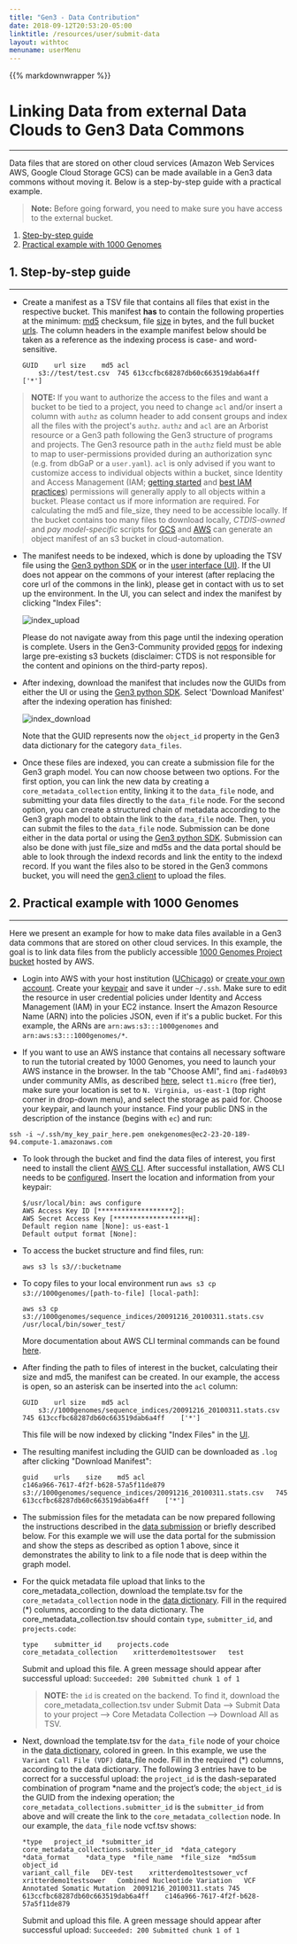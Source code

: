 ```yaml
---
title: "Gen3 - Data Contribution"
date: 2018-09-12T20:53:20-05:00
linktitle: /resources/user/submit-data
layout: withtoc
menuname: userMenu
---
```

{{% markdownwrapper %}}
# Linking Data from external Data Clouds to Gen3 Data Commons
***

Data files that are stored on other cloud services (Amazon Web Services AWS, Google Cloud Storage GCS) can be made available in a Gen3 data commons without moving it. Below is a step-by-step guide with a practical example.

> __Note:__ Before going forward, you need to make sure you have access to the external bucket.

1. [Step-by-step guide](#1-step-by-step-guide)
2. [Practical example with 1000 Genomes](#2-practical-example-with-1000-genomes)


## 1. Step-by-step guide
* * *
- Create a manifest as a TSV file that contains all files that exist in the respective bucket. This manifest **has** to contain the following properties at the minimum: <ins>md5</ins> checksum, file <ins>size</ins> in bytes, and the full bucket <ins>urls</ins>. The column headers in the example manifest below should be taken as a reference as the indexing process is case- and word-sensitive.

    ```
    GUID	url	size	md5	acl
     	s3://test/test.csv	745	613ccfbc68287db60c663519dab6a4ff	['*']
    ```

>__NOTE:__ If you want to authorize the access to the files and want a bucket to be tied to a project, you need to change `acl` and/or insert a column with `authz` as column header to add consent groups and index all the files with the project's `authz`.
`authz` and `acl` are an Arborist resource or a Gen3 path following the Gen3 structure of programs and projects. The Gen3 resource path in the `authz` field must be able to map to user-permissions provided during an authorization sync (e.g. from dbGaP or a `user.yaml`). `acl` is only advised if you want to customize access to individual objects within a bucket, since Identity and Access Management (IAM; [getting started](https://docs.aws.amazon.com/IAM/latest/UserGuide/getting-started_create-admin-group.html) and [best IAM practices](https://docs.aws.amazon.com/IAM/latest/UserGuide/best-practices.html)) permissions will generally apply to all objects within a bucket. Please contact us if more information are required.
For calculating the md5 and file_size, they need to be accessible locally. If the bucket contains too many files to download locally, *CTDIS-owned* and *pay model-specific* scripts for [GCS](https://github.com/uc-cdis/cloud-automation/blob/master/doc/gcp-bucket-manifest.md) and [AWS](https://github.com/uc-cdis/cloud-automation/blob/master/doc/bucket-manifest.md) can generate an object manifest of an s3 bucket in cloud-automation.

- The manifest needs to be indexed, which is done by uploading the TSV file using the [Gen3 python SDK](https://github.com/uc-cdis/gen3sdk-python/blob/master/README.md#indexing-manifest) or in the [user interface (UI)](https://gen3.datacommons.io/indexing). If the UI does not appear on the commons of your interest (after replacing the core url of the commons in the link), please get in contact with us to set up the environment. In the UI, you can select and index the manifest by clicking "Index Files":

    ![index_upload](http://alpha.gen3.org/resources/user/submit-data/index_upload.png)

    Please do not navigate away from this page until the indexing operation is complete.
    Users in the Gen3-Community provided [repos](https://github.com/jacquayj/gen3-s3indexer-extramural) for indexing large pre-existing s3 buckets (disclaimer: CTDS is not responsible for the content and opinions on the third-party repos).

- After indexing, download the manifest that includes now the GUIDs from either the UI or using the [Gen3 python SDK](https://github.com/uc-cdis/gen3sdk-python/blob/master/README.md#download-manifest). Select 'Download Manifest' after the indexing operation has finished:

    ![index_download](http://alpha.gen3.org/resources/user/submit-data/manifest_download.png)

    Note that the GUID represents now the `object_id` property in the Gen3 data dictionary for the category `data_files`.


<!---(If you are using cloud-automation, bullets 2 and 3 are done by a [Sower job](https://github.com/uc-cdis/sower-jobs/blob/master/README.md#manifest-indexing).)-->

- Once these files are indexed, you can create a submission file for the Gen3 graph model. You can now choose between two options.
For the first option, you can link the new data by creating a `core_metadata_collection` entity, linking it to the `data_file` node, and submitting your data files directly to the `data_file` node. For the second option, you can create a structured chain of metadata according to the Gen3 graph model to obtain the link to the `data_file` node. Then, you can submit the files to the `data_file` node. Submission can be done either in the data portal or using the [Gen3 python SDK](https://uc-cdis.github.io/gen3sdk-python/_build/html/submission.html). Submission can also be done with just file_size and md5s and the data portal should be able to look through the indexd records and link the entity to the indexd record. If you want the files also to be stored in the Gen3 commons bucket, you will need the [gen3 client](https://gen3.org/resources/user/gen3-client/#3-upload-data-files) to upload the files.


## 2. Practical example with 1000 Genomes
* * *
Here we present an example for how to make data files available in a Gen3 data commons that are stored on other cloud services. In this example, the goal is to link data files from the publicly accessible [1000 Genomes Project bucket](http://s3.amazonaws.com/1000genomes) hosted by AWS.

- Login into AWS with your host institution ([UChicago](http://awslogin.uchicago.edu/)) or [create your own account](aws.amazon.com/ec2). Create your [keypair](https://docs.aws.amazon.com/AWSEC2/latest/UserGuide/get-set-up-for-amazon-ec2.html#create-a-key-pair) and save it under `~/.ssh`. Make sure to edit the resource in user credential policies under Identity and Access Management (IAM) in your EC2 instance. Insert the Amazon Resource Name (ARN) into the policies JSON, even if it's a public bucket. For this example, the ARNs are `arn:aws:s3:::1000genomes` and `arn:aws:s3:::1000genomes/*`.

- If you want to use an AWS instance that contains all necessary software to run the tutorial created by 1000 Genomes, you need to launch your AWS instance in the browser. In the tab "Choose AMI", find `ami-fad40b93` under community AMIs, as described [here](https://www.internationalgenome.org/using-1000-genomes-data-amazon-web-service-cloud), select `t1.micro` (free tier), make sure your location is set to `N. Virginia, us-east-1` (top right corner in drop-down menu), and select the storage as paid for. Choose your keypair, and launch your instance. Find your public DNS in the description of the instance (begins with `ec`) and run:
```
ssh -i ~/.ssh/my_key_pair_here.pem onekgenomes@ec2-23-20-189-94.compute-1.amazonaws.com
```

- To look through the bucket and find the data files of interest, you first need to install the client [AWS CLI](https://docs.aws.amazon.com/cli/latest/userguide/cli-chap-install.html). After successful installation, AWS CLI needs to be [configured](https://docs.aws.amazon.com/cli/latest/userguide/cli-configure-quickstart.html). Insert the location and information from your keypair:
    ```
    $/usr/local/bin: aws configure
    AWS Access Key ID [*******************2]:
    AWS Secret Access Key [*******************H]:
    Default region name [None]: us-east-1
    Default output format [None]:
    ```

- To access the bucket structure and find files, run:
    ```
    aws s3 ls s3//:bucketname
    ```

- To copy files to your local environment run `aws s3 cp s3://1000genomes/[path-to-file] [local-path]`:
    ```
    aws s3 cp s3://1000genomes/sequence_indices/20091216_20100311.stats.csv /usr/local/bin/sower_test/
    ```
    More documentation about AWS CLI terminal commands can be found [here](https://aws.amazon.com/cli/#file_commands_anchor).

- After finding the path to files of interest in the bucket, calculating their size and md5, the manifest can be created. In our example, the access is open, so an asterisk can be inserted into the `acl` column:

    ```
    GUID	url	size	md5	acl
     	s3://1000genomes/sequence_indices/20091216_20100311.stats.csv	745	613ccfbc68287db60c663519dab6a4ff	['*']
    ```

    This file will be now indexed by clicking "Index Files" in the [UI](https://gen3.datacommons.io/indexing).

- The resulting manifest including the GUID can be downloaded as `.log` after clicking "Download Manifest":
    ```
    guid	urls	size	md5	acl
    c146a966-7617-4f2f-b628-57a5f11de879	s3://1000genomes/sequence_indices/20091216_20100311.stats.csv	745	613ccfbc68287db60c663519dab6a4ff	['*']
    ```

- The submission files for the metadata can be now prepared following the instructions described in the [data submission](https://gen3.org/resources/user/submit-data/#4-submit-additional-project-metadata) or briefly described below. For this example we will use the data portal for the submission and show the steps as described as option 1 above, since it demonstrates the ability to link to a file node that is deep within the graph model.

- For the quick metadata file upload that links to the core_metadata_collection, download the template.tsv for the `core_metadata_collection` node in the [data dictionary](https://gen3.datacommons.io/DD). Fill in the required (*) columns, according to the data dictionary. The core_metadata_collection.tsv should contain `type`, `submitter_id`, and `projects.code`:

    ```
    type	submitter_id	projects.code
    core_metadata_collection	xritterdemo1testsower	test
    ```
    Submit and upload this file. A green message should appear after successful upload:
    `Succeeded: 200
    Submitted chunk 1 of 1`

    >__NOTE:__  the `id` is created on the backend. To find it, download the core_metadata_collection.tsv under Submit Data --> Submit Data to your project --> Core Metadata Collection --> Download All as TSV.

- Next, download the template.tsv for the `data_file` node of your choice in the [data dictionary](https://gen3.datacommons.io/DD), colored in green. In this example, we use the `Variant Call File (VDF)` data_file node.
Fill in the required (*) columns, according to the data dictionary. The following 3 entries have to be correct for a successful upload: the `project_id` is the dash-separated combination of program *name and the project’s code; the `object_id` is the GUID from the indexing operation; the `core_metadata_collections.submitter_id` is the `submitter_id` from above and will create the link to the `core_metadata_collection` node. In our example, the `data_file` node vcf.tsv shows:

    ```
    *type	project_id	*submitter_id	core_metadata_collections.submitter_id	*data_category	*data_format	*data_type	*file_name	*file_size	*md5sum	object_id
    variant_call_file	DEV-test	xritterdemo1testsower_vcf	xritterdemo1testsower	Combined Nucleotide Variation	VCF	Annotated Somatic Mutation	20091216_20100311.stats	745	613ccfbc68287db60c663519dab6a4ff	c146a966-7617-4f2f-b628-57a5f11de879
    ```
    Submit and upload this file. A green message should appear after successful upload:
    `Succeeded: 200 Submitted chunk 1 of 1`
